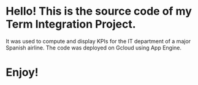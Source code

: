 
# Hello! This is the source code of my Term Integration Project. 
It was used to compute and display KPIs for the IT department of a major Spanish airline. The code was deployed on Gcloud using App Engine.

# Enjoy!